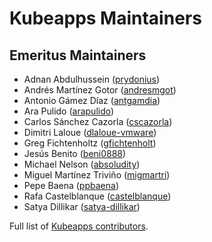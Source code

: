 # Kubeapps Maintainers

## Emeritus Maintainers

- Adnan Abdulhussein ([prydonius](https://github.com/prydonius))
- Andrés Martínez Gotor ([andresmgot](https://github.com/andresmgot))
- Antonio Gámez Díaz ([antgamdia](https://github.com/antgamdia))
- Ara Pulido ([arapulido](https://github.com/arapulido))
- Carlos Sánchez Cazorla ([cscazorla](https://github.com/cscazorla))
- Dimitri Laloue ([dlaloue-vmware](https://github.com/dlaloue-vmware))
- Greg Fichtenholtz ([gfichtenholt](https://github.com/gfichtenholt))
- Jesús Benito ([beni0888](https://github.com/beni0888))
- Michael Nelson ([absoludity](https://github.com/absoludity))
- Miguel Martínez Triviño ([migmartri](https://github.com/migmartri))
- Pepe Baena ([ppbaena](https://github.com/ppbaena))
- Rafa Castelblanque ([castelblanque](https://github.com/castelblanque))
- Satya Dillikar ([satya-dillikar](https://github.com/satya-dillikar))

Full list of [Kubeapps contributors](https://github.com/vmware-tanzu/kubeapps/graphs/contributors).
